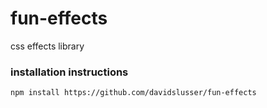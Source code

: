 # fun-effects
css effects library 



### installation instructions

```shell
npm install https://github.com/davidslusser/fun-effects
```
